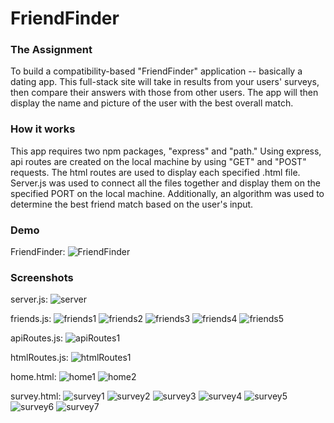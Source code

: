 # FriendFinder

### The Assignment
To build a compatibility-based "FriendFinder" application -- basically a dating app. This full-stack site will take in results from your users' surveys, then compare their answers with those from other users. The app will then display the name and picture of the user with the best overall match.

### How it works
This app requires two npm packages, "express" and "path." Using express, api routes are created on the local machine by using "GET" and "POST" requests. The html routes are used to display each specified .html file. Server.js was used to connect all the files together and display them on the specified PORT on the local machine. Additionally, an algorithm was used to determine the best friend match based on the user's input.

### Demo

FriendFinder:
![FriendFinder](app/public/images/demo.gif) 


### Screenshots

server.js:
![server](app/public/images/server1.png)

friends.js:
![friends1](app/public/images/friends1.png)
![friends2](app/public/images/friends2.png)
![friends3](app/public/images/friends3.png)
![friends4](app/public/images/friends4.png)
![friends5](app/public/images/friends5.png)

apiRoutes.js:
![apiRoutes1](app/public/images/apiRoutes1.png)

htmlRoutes.js:
![htmlRoutes1](app/public/images/htmlRoutes1.png)

home.html:
![home1](app/public/images/home1.png)
![home2](app/public/images/home2.png)

survey.html:
![survey1](app/public/images/survey1.png)
![survey2](app/public/images/survey2.png)
![survey3](app/public/images/survey3.png)
![survey4](app/public/images/survey4.png)
![survey5](app/public/images/survey5.png)
![survey6](app/public/images/survey6.png)
![survey7](app/public/images/survey7.png)